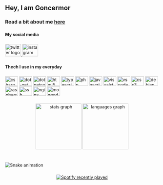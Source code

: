 <h2 align="left">Hey, I am Goncermor</h2>

###

<h3 align="left">Read a bit about me <a href="https://goncermor.com/">here</a></h3>

###

<h4 align="left">My social media</h4>

###

<div align="left">
  <a href="https://twitter.com/GonaloM51183934" target="_blank">
    <img src="https://raw.githubusercontent.com/maurodesouza/profile-readme-generator/master/src/assets/icons/social/twitter/default.svg" width="52" height="40" alt="twitter logo"  />
  </a>
  <a href="https://www.instagram.com/goncermor/" target="_blank">
    <img src="https://raw.githubusercontent.com/maurodesouza/profile-readme-generator/master/src/assets/icons/social/instagram/default.svg" width="52" height="40" alt="instagram logo"  />
  </a>
</div>

###

<h4 align="left">Thech I use in my everyday</h4>

###

<div align="left">
  <a href="https://wikipedia.org/wiki/C_Sharp"><img src="https://cdn.jsdelivr.net/gh/devicons/devicon/icons/csharp/csharp-original.svg" height="30" width="42" alt="csharp logo" title="C#" /></a>
  <a href="https://dotnet.microsoft.com/"><img src="https://cdn.jsdelivr.net/gh/devicons/devicon/icons/dot-net/dot-net-original.svg" height="30" width="42" alt="dot-net logo" title=".NET" /></a>
  <a href="https://dotnet.microsoft.com/"><img src="https://cdn.jsdelivr.net/gh/devicons/devicon/icons/dotnetcore/dotnetcore-original.svg" height="30" width="42" alt="dotnetcore logo" title=".NET Core"/></a>
  <a href="https://wikipedia.org/wiki/HTML5"><img src="https://cdn.jsdelivr.net/gh/devicons/devicon/icons/html5/html5-original.svg" height="30" width="42" alt="html5 logo" title="HTML5" /></a>
  <a href="https://www.typescriptlang.org/"><img src="https://cdn.jsdelivr.net/gh/devicons/devicon/icons/typescript/typescript-plain.svg" height="30" width="42" alt="typescript logo" title="Typescript"/></a>
  <a href="https://www.php.net/"><img src="https://cdn.jsdelivr.net/gh/devicons/devicon/icons/php/php-original.svg" height="30" width="42" alt="php logo" title="PHP"/></a>
  <a href="https://pt.wikipedia.org/wiki/JavaScript"><img src="https://cdn.jsdelivr.net/gh/devicons/devicon/icons/javascript/javascript-original.svg" height="30" width="42" alt="javascript logo" title="Javascript"/></a>
  <a href="https://visualstudio.microsoft.com/" ><img src="https://cdn.jsdelivr.net/gh/devicons/devicon/icons/visualstudio/visualstudio-plain.svg" height="30" width="42" alt="visualstudio logo" title="Visual Studio"/></a>
  <a href="https://code.visualstudio.com/" ><img src="https://cdn.jsdelivr.net/gh/devicons/devicon/icons/vscode/vscode-original.svg" height="30" width="42" alt="vscode logo" title="Vscode" /></a>
  <a href="https://pt.wikipedia.org/wiki/CSS3" ><img src="https://cdn.jsdelivr.net/gh/devicons/devicon/icons/css3/css3-original.svg" height="30" width="42" alt="css3 logo" title="CSS3" /></a>
  <a href="https://www.debian.org/index.html" ><img src="https://cdn.jsdelivr.net/gh/devicons/devicon/icons/debian/debian-original.svg" height="30" width="42" alt="debian logo"  title="Debian" /></a>
  <a href="https://www.raspberrypi.com/" ><img src="https://cdn.jsdelivr.net/gh/devicons/devicon/icons/raspberrypi/raspberrypi-original.svg" height="30" width="42" alt="raspberrypi logo" title="Raspberry PI" /></a>
  <a href="https://wikipedia.org/wiki/Secure_Shell" ><img src="https://cdn.jsdelivr.net/gh/devicons/devicon/icons/ssh/ssh-original.svg" height="30" width="42" alt="ssh logo"  title="SSH" /></a>
  <a href="https://nginx.org/" ><img src="https://cdn.jsdelivr.net/gh/devicons/devicon/icons/nginx/nginx-original.svg" height="30" width="42" alt="nginx logo"  title="Nginx" /></a>
  <a href="https://www.mongodb.com/" ><img src="https://cdn.jsdelivr.net/gh/devicons/devicon/icons/mongodb/mongodb-original.svg" height="30" width="42" alt="mongodb logo"  title="MongoDB" /></a>
</div>

###

<div align="center">
  <img src="https://github-readme-stats.vercel.app/api?hide_title=false&hide_rank=false&show_icons=true&include_all_commits=true&count_private=true&disable_animations=false&theme=dark&locale=en&hide_border=true&username=Goncermor" height="150" alt="stats graph"  />
  <img src="https://github-readme-stats.vercel.app/api/top-langs?locale=en&hide_title=false&layout=compact&card_width=320&langs_count=5&theme=dark&hide_border=true&username=Goncermor" height="150" alt="languages graph"  />
</div>

###

<br clear="both">

<img href="https://raw.githubusercontent.com/Goncermor/Goncermor/blob/output/snake.svg" alt="Snake animation" />

###

<div align="center">
  <a href="https://open.spotify.com/user/ciwzdkk6ixosjqo9r0ez1h4ea">
    <img src="https://spotify-recently-played-readme.vercel.app/api?count=10&unique=false&user=ciwzdkk6ixosjqo9r0ez1h4ea" alt="Spotify recently played"  />
  </a>
</div>

###
